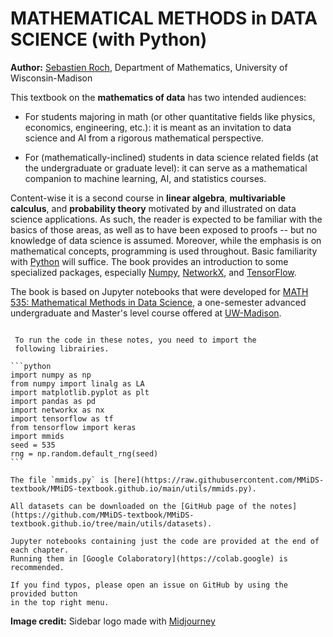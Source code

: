 # <b>MATHEMATICAL METHODS in DATA SCIENCE (with Python)</b>

**Author:** [Sebastien Roch](https://people.math.wisc.edu/~roch/), Department of Mathematics, University of Wisconsin-Madison

This textbook on the **mathematics of data** has two intended audiences:

- For students majoring in math (or other quantitative fields like physics, economics, engineering, etc.): it is meant as an invitation to data science and AI from a rigorous mathematical perspective.

- For (mathematically-inclined) students in data science related fields (at the undergraduate or graduate level): it can serve as a mathematical companion to machine learning, AI, and statistics courses.

Content-wise it is a second course in **linear algebra**, **multivariable calculus**, and **probability theory** motivated by and illustrated on data science applications. As such, the reader is expected to be familiar with the basics of those areas, as well as to have been exposed to proofs -- but no knowledge of data science is assumed. Moreover, while the emphasis is on mathematical concepts, programming is used throughout. Basic familiarity with [Python](https://docs.python.org/3/tutorial/index.html) will suffice. The book provides an introduction to some specialized packages, especially [Numpy](https://numpy.org), [NetworkX](https://networkx.org), and [TensorFlow](https://www.tensorflow.org).

The book is based on Jupyter notebooks that were developed for
[MATH 535: Mathematical Methods in Data Science](https://people.math.wisc.edu/~roch/mmids/), a one-semester advanced undergraduate and Master's level course
offered at [UW-Madison](https://math.wisc.edu/).

```{tableofcontents}
```

````{important}
 To run the code in these notes, you need to import the
 following librairies.

```python
import numpy as np
from numpy import linalg as LA
import matplotlib.pyplot as plt
import pandas as pd
import networkx as nx
import tensorflow as tf
from tensorflow import keras
import mmids
seed = 535
rng = np.random.default_rng(seed)
```

The file `mmids.py` is [here](https://raw.githubusercontent.com/MMiDS-textbook/MMiDS-textbook.github.io/main/utils/mmids.py).

All datasets can be downloaded on the [GitHub page of the notes](https://github.com/MMiDS-textbook/MMiDS-textbook.github.io/tree/main/utils/datasets).

Jupyter notebooks containing just the code are provided at the end of each chapter.
Running them in [Google Colaboratory](https://colab.google) is recommended.  
````

```{note}
If you find typos, please open an issue on GitHub by using the provided button
in the top right menu.
```

**Image credit:** Sidebar logo made with [Midjourney](https://www.midjourney.com/)
